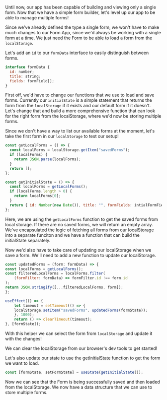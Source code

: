 Until now, our app has been capable of building and viewing only a single form. Now that we have a simple form builder, let's level up our app to be able to manage multiple forms!

Since we've already defined the type a single form, we won't have to make much changes to our Form App, since we'd always be working with a single form at a time. We just need the Form to be able to load a form from the `localStorage`.

Let's add an `id` to our `formData` interface to easily distinguish between forms.

```js
interface formData {
  id: number;
  title: string;
  fields: formField[];
}
```

First off, we'd have to change our functions that we use to load and save forms. Currently our `initialState` is a simple statement that returns the form from the `localStorage` if it exists and our default form if it doesn't. Let's change that and build a more comprehensive function that can look for the right form from the localStorage, where we'd now be storing multiple forms.

Since we don't have a way to list our available forms at the moment, let's take the first form in our `localStorage` to test our setup!

```js
const getLocalForms = () => {
  const localForms = localStorage.getItem("savedForms");
  if (localForms) {
    return JSON.parse(localForms);
  }
  return [];
};

const getInitialState = () => {
  const localForms = getLocalForms();
  if (localForms.length > 0) {
    return localForms[0];
  }
  return { id: Number(new Date()), title: "", formFields: intialFormFields };
};
```

<!-- Actual Implementation for getInitialState -->
<!-- ```js
const getInitialState = (formId?: number) => {
  if (formId) {
    const localForms = getLocalForms();
    const result = localForms.find((form: formData) => form.id === formId);
    if (result) {
      return result;
    }
    return { id: Number(formId), title: "", formFields: intialFormFields };
  }
  return { id: Number(new Date()), formFields: intialFormFields };
}
``` -->
<!-- End of Actual Implementation -->

Here, we are using the `getLocalForms` function to get the saved forms from local storage. If there are no saved forms, we will return an empty array. We've encapsulated the logic of fetching all forms from our localStorage into a separate funciton and we have a function that can build the initialState separately.

Now we'd also have to take care of updating our localStorage when we save a form. We'll need to add a new function to update our localStorage.

```js
const updatedForms = (form: formData) => {
const localForms = getLocalForms();
const filteredLocalForms = localForms.filter(
    (formFilter: formData) => formFilter.id !== form.id
);
return JSON.stringify([...filteredLocalForms, form]);
};

useEffect(() => {
    let timeout = setTimeout(() => {
    localStorage.setItem("savedForms", updatedForms(formState));
    }, 1000);
    return () => clearTimeout(timeout);
}, [formState]);
```

With this helper we can select the form from `localStorage` and update it with the changes!

We can clear the localStorage from our browser's dev tools to get started!

Let's also update our state to use the getInitialState function to get the form we want to load.

```js
const [formState, setFormState] = useState(getInitialState());
```

Now we can see that the Form is being successfully saved and then loaded from the localStorage. We now have a data structure that we can use to store multiple forms.

